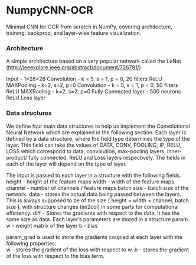 # NumpyCNN-OCR
Minimal CNN for OCR from scratch in NumPy, covering architecture, training, backprop, and layer-wise feature visualization.

### Architecture
A simple architecture based on a very popular network called the LeNet (http://ieeexplore.ieee.org/abstract/document/726791/)

Input - 1×28×28
Convolution - k = 5, s = 1, p = 0, 20 filters
ReLU
MAXPooling - k=2, s=2, p=0
Convolution - k = 5, s = 1, p = 0, 50 filters
ReLU
MAXPooling - k=2, s=2, p=0
Fully Connected layer - 500 neurons
ReLU
Loss layer

### Data structures
We define four main data structures to help us implement the Convolutional Neural Network which are explained in the following section. Each layer is defined by a data structure, where the field type determines the type of the layer. This field can take the values of DATA, CONV, POOLING, IP, RELU, LOSS which correspond to data, convolution, max-pooling layers, inner-product/ fully connected, ReLU and Loss layers respectively. The fields in each of the layer will depend on the type of layer.

The input is passed to each layer in a structure with the following fields.
height - height of the feature maps
width - width of the feature maps
channel - number of channels / feature maps
batch size - batch size of the network.
data - stores the actual data being passed between the layers. This is always supposed to be of the size [ height × width × channel, batch size ], with structure changes (im2col) in some parts for computational efficiency.
diff - Stores the gradients with respect to the data, it has the same size as data. Each layer’s parameters are stored in a structure param.
w - weight matrix of the layer
b - bias

param_grad is used to store the gradients coupled at each layer with the following properties:							
w - stores the gradient of the loss with respect to w.
b - stores the gradient of the loss with respect to the bias term.

